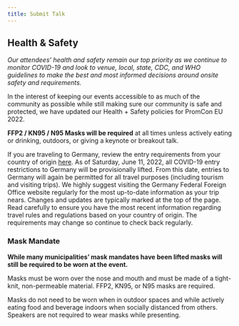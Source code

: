 ```yaml
---
title: Submit Talk
---
```


## Health & Safety

*Our attendees’ health and safety remain our top priority as we continue to monitor COVID-19 and look to venue, local, state, CDC, and WHO guidelines to make the best and most informed decisions around onsite safety and requirements.*

In the interest of keeping our events accessible to as much of the community as possible while still making sure our community is safe and protected, we have updated our Health + Safety policies for PromCon EU 2022.

<strong>FFP2 / KN95 / N95 Masks will be required</strong> at all times unless actively eating or drinking, outdoors, or giving a keynote or breakout talk.

If you are traveling to Germany, review the entry requirements from your country of origin [here](https://www.auswaertiges-amt.de/en/coronavirus/2317268). As of Saturday, June 11, 2022, all COVID-19 entry restrictions to Germany will be provisionally lifted. From this date, entries to Germany will again be permitted for all travel purposes (including tourism and visiting trips). We highly suggest visiting the Germany Federal Foreign Office website regularly for the most up-to-date information as your trip nears. Changes and updates are typically marked at the top of the page. Read carefully to ensure you have the most recent information regarding travel rules and regulations based on your country of origin. The requirements may change so continue to check back regularly.

### Mask Mandate

**While many municipalities’ mask mandates have been lifted masks will still be required to be worn at the event.**

Masks must be worn over the nose and mouth and must be made of a tight-knit, non-permeable material. FFP2, KN95, or N95 masks are required.

Masks do not need to be worn when in outdoor spaces and while actively eating food and beverage indoors when socially distanced from others. Speakers are not required to wear masks while presenting.
